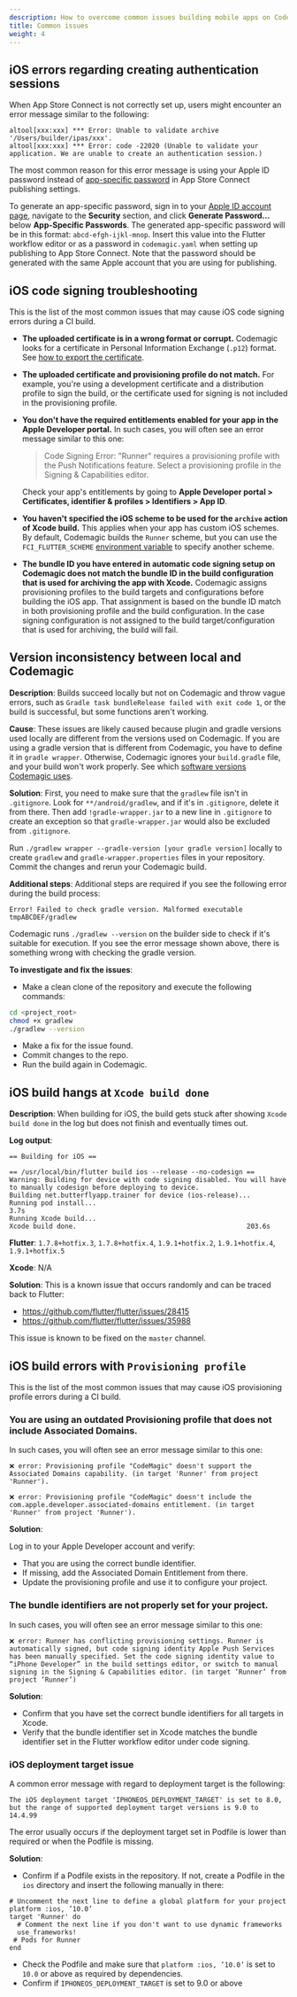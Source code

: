 ```yaml
---
description: How to overcome common issues building mobile apps on Codemagic 
title: Common issues
weight: 4
---
```


## iOS errors regarding creating authentication sessions

When App Store Connect is not correctly set up, users might encounter an error message similar to the following:

```
altool[xxx:xxx] *** Error: Unable to validate archive '/Users/builder/ipas/xxx'.
altool[xxx:xxx] *** Error: code -22020 (Unable to validate your application. We are unable to create an authentication session.)
```

The most common reason for this error message is using your Apple ID password instead of [app-specific password](https://support.apple.com/en-us/HT204397) in App Store Connect publishing settings. 

To generate an app-specific password, sign in to your [Apple ID account page](https://appleid.apple.com/account/manage), navigate to the **Security** section, and click **Generate Password...** below **App-Specific Passwords**. The generated app-specific password will be in this format: `abcd-efgh-ijkl-mnop`. Insert this value into the Flutter workflow editor or as a password in `codemagic.yaml` when setting up publishing to App Store Connect. Note that the password should be generated with the same Apple account that you are using for publishing.

## iOS code signing troubleshooting

This is the list of the most common issues that may cause iOS code signing errors during a CI build.

* **The uploaded certificate is in a wrong format or corrupt.** Codemagic looks for a certificate in Personal Information Exchange (`.p12`) format. See [how to export the certificate](../code-signing/ios-code-signing/#exporting-signing-certificate-and-provisioning-profile).

* **The uploaded certificate and provisioning profile do not match.** For example, you're using a development certificate and a distribution profile to sign the build, or the certificate used for signing is not included in the provisioning profile.

* **You don't have the required entitlements enabled for your app in the Apple Developer portal.** In such cases, you will often see an error message similar to this one:

    > Code Signing Error: "Runner" requires a provisioning profile with the Push Notifications feature. Select a provisioning profile in the Signing & Capabilities editor.

    Check your app's entitlements by going to **Apple Developer portal > Certificates, identifier & profiles > Identifiers > App ID**.


* **You haven't specified the iOS scheme to be used for the `archive` action of Xcode build.**  This applies when your app has custom iOS schemes. By default, Codemagic builds the `Runner` scheme, but you can use the `FCI_FLUTTER_SCHEME` [environment variable](../building/environment-variables) to specify another scheme.

* **The bundle ID you have entered in automatic code signing setup on Codemagic does not match the bundle ID in the build configuration that is used for archiving the app with Xcode.** Codemagic assigns provisioning profiles to the build targets and configurations before building the iOS app. That assignment is based on the bundle ID match in both provisioning profile and the build configuration. In the case signing configuration is not assigned to the build target/configuration that is used for archiving, the build will fail.

## Version inconsistency between local and Codemagic

**Description**:
Builds succeed locally but not on Codemagic and throw vague errors, such as `Gradle task bundleRelease failed with exit code 1`, or the build is successful, but some functions aren't working. 

**Cause**: These issues are likely caused because plugin and gradle versions used locally are different from the versions used on Codemagic. If you are using a gradle version that is different from Codemagic, you have to define it in `gradle wrapper`. Otherwise, Codemagic ignores your `build.gradle` file, and your build won't work properly. See which [software versions Codemagic uses](../releases-and-versions/versions/).

**Solution**: First, you need to make sure that the `gradlew` file isn't in `.gitignore`. Look for `**/android/gradlew`, and if it's in `.gitignore`, delete it from there. Then add `!gradle-wrapper.jar` to a new line in `.gitignore` to create an exception so that `gradle-wrapper.jar` would also be excluded from `.gitignore`.

Run `./gradlew wrapper --gradle-version [your gradle version]` locally to create `gradlew` and `gradle-wrapper.properties` files in your repository. Commit the changes and rerun your Codemagic build. 

**Additional steps**: Additional steps are required if you see the following error during the build process:

`Error! Failed to check gradle version. Malformed executable tmpABCDEF/gradlew`

Codemagic runs `./gradlew --version` on the builder side to check if it's suitable for execution. If you see the error message shown above, there is something wrong with checking the gradle version.

**To investigate and fix the issues**:

* Make a clean clone of the repository and execute the following commands:

```bash
cd <project_root>
chmod +x gradlew
./gradlew --version
```

* Make a fix for the issue found.
* Commit changes to the repo.
* Run the build again in Codemagic.

## iOS build hangs at `Xcode build done`

**Description**:
When building for iOS, the build gets stuck after showing `Xcode build done` in the log but does not finish and eventually times out.

**Log output**: 

```
== Building for iOS ==

== /usr/local/bin/flutter build ios --release --no-codesign ==
Warning: Building for device with code signing disabled. You will have to manually codesign before deploying to device.
Building net.butterflyapp.trainer for device (ios-release)...
Running pod install...                                              3.7s
Running Xcode build...
Xcode build done.                                           203.6s
```

**Flutter**: `1.7.8+hotfix.3`, `1.7.8+hotfix.4`, `1.9.1+hotfix.2`, `1.9.1+hotfix.4`, `1.9.1+hotfix.5`

**Xcode**: N/A

**Solution**: This is a known issue that occurs randomly and can be traced back to Flutter:

* https://github.com/flutter/flutter/issues/28415
* https://github.com/flutter/flutter/issues/35988

This issue is known to be fixed on the `master` channel.

## iOS build errors with `Provisioning profile`
This is the list of the most common issues that may cause iOS provisioning profile errors during a CI build.

### You are using an outdated Provisioning profile that does not include Associated Domains.
In such cases, you will often see an error message similar to this one:
```
❌ error: Provisioning profile "CodeMagic" doesn't support the Associated Domains capability. (in target 'Runner' from project 'Runner').
 
❌ error: Provisioning profile "CodeMagic" doesn't include the com.apple.developer.associated-domains entitlement. (in target 'Runner' from project 'Runner').
```

**Solution**:

Log in to your Apple Developer account and verify:
* That you are using the correct bundle identifier.
* If missing, add the Associated Domain Entitlement from there.
* Update the provisioning profile and use it to configure your project.

### The bundle identifiers are not properly set for your project. 
In such cases, you will often see an error message similar to this one:
```
❌ error: Runner has conflicting provisioning settings. Runner is automatically signed, but code signing identity Apple Push Services has been manually specified. Set the code signing identity value to “iPhone Developer” in the build settings editor, or switch to manual signing in the Signing & Capabilities editor. (in target ‘Runner’ from project ‘Runner’)
```

**Solution**:
* Confirm that you have set the correct bundle identifiers for all targets in Xcode.
* Verify that the bundle identifier set in Xcode matches the bundle identifier set in the Flutter workflow editor under code signing.


### iOS deployment target issue
A common error message with regard to deployment target is the following:
```
The iOS deployment target 'IPHONEOS_DEPLOYMENT_TARGET' is set to 8.0, but the range of supported deployment target versions is 9.0 to 14.4.99
```
The error usually occurs if the deployment target set in Podfile is lower than required or when the Podfile is missing.

**Solution**:
* Confirm if a Podfile exists in the repository. If not, create a Podfile in the `ios` directory and insert the following manually in there:

```
# Uncomment the next line to define a global platform for your project
platform :ios, ’10.0’
target 'Runner' do
  # Comment the next line if you don't want to use dynamic frameworks
  use_frameworks!
 # Pods for Runner
end
```

* Check the Podfile and make sure that `platform :ios, ’10.0’` is set to `10.0` or above as required by dependencies.
* Confirm if `IPHONEOS_DEPLOYMENT_TARGET` is set to 9.0 or above


